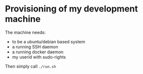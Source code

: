 # Provisioning of my development machine

The machine needs:

 - to be a ubuntu/debian based system
 - a running SSH daemon
 - a running docker daemon
 - my userid with sudo-rights

Then simply call  `./run.sh`
